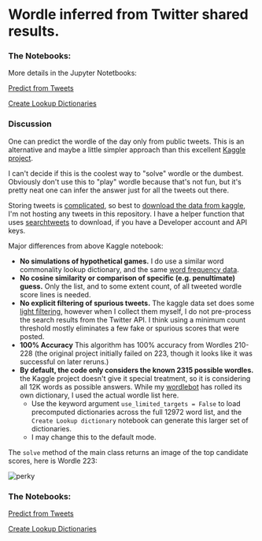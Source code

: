 # Wordle inferred from Twitter shared results.

### The Notebooks: 

More details in the Jupyter Notetbooks:

[Predict from Tweets](Predict%20with%20Tweets.ipynb)

[Create Lookup Dictionaries](Create%20Lookup%20dictionary.ipynb)

### Discussion

One can predict the wordle of the day only from public tweets. This is an alternative and maybe a little simpler approach than this excellent [Kaggle project](https://www.kaggle.com/benhamner/wordle-1-6).

I can't decide if this is the coolest way to "solve" wordle or the dumbest. Obviously don't use this to "play" wordle because that's not fun, but it's pretty neat one can infer the answer just for all the tweets out there.

Storing tweets is [complicated](https://developer.twitter.com/en/developer-terms/agreement-and-policy), so best to [download the data from kaggle](https://www.kaggle.com/benhamner/wordle-tweets), I'm not hosting any tweets in this repository. I have a helper function that uses [searchtweets](https://pypi.org/project/searchtweets-v2/) to download, if you have a Developer account and API keys.

Major differences from above Kaggle notebook:

* **No simulations of hypothetical games.** I do use a similar word commonality lookup dictionary, and the same [word frequency data](https://www.kaggle.com/rtatman/english-word-frequency).
* **No cosine similarity or comparison of specific (e.g. penultimate) guess.** Only the list, and to some extent count, of all tweeted wordle score lines is needed.
* **No explicit filtering of spurious tweets.** The kaggle data set does some [light filtering](https://www.kaggle.com/benhamner/pull-wordle-tweets), however when I collect them myself, I do not pre-process the search results from the Twitter API. I think using a minimum count threshold mostly eliminates a few fake or spurious scores that were posted.
* **100% Accuracy** This algorithm has 100% accuracy from Wordles 210-228 (the original project initially failed on 223, though it looks like it was successful on later reruns.)
* **By default, the code only considers the known 2315 possible wordles.** the Kaggle project doesn't give it special treatment, so it is considering all 12K words as possible answers. While my [wordlebot](https://github.com/astrowonk/wordle) has rolled its own dictionary, I used the actual wordle list here. 
  * Use the keyword argument `use_limited_targets = False` to load precomputed dictionaries across the full 12972 word list, and the `Create Lookup dictionary` notebook can generate this larger set of dictionaries.
  * I may change this to the default mode.

The `solve` method of the main class returns an image of the top candidate scores, here is Wordle 223:

![perky](https://user-images.githubusercontent.com/13702392/152341488-e80362a7-6d34-469f-97e1-094de1a14a25.png)

### The Notebooks: 

[Predict from Tweets](Predict%20with%20Tweets.ipynb)

[Create Lookup Dictionaries](Create%20Lookup%20dictionary.ipynb)
